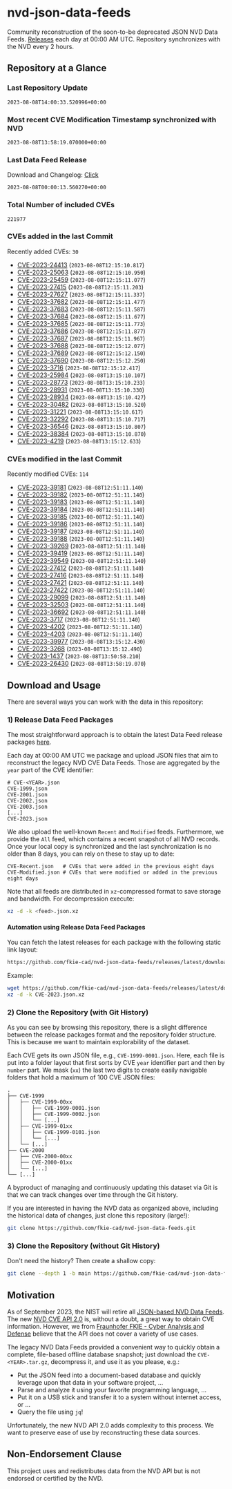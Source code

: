 # nvd-json-data-feeds

Community reconstruction of the soon-to-be deprecated JSON NVD Data Feeds. 
[Releases](https://github.com/fkie-cad/nvd-json-data-feeds/releases/latest) each day at 00:00 AM UTC.
Repository synchronizes with the NVD every 2 hours.

## Repository at a Glance

### Last Repository Update

```plain
2023-08-08T14:00:33.520996+00:00
```

### Most recent CVE Modification Timestamp synchronized with NVD

```plain
2023-08-08T13:58:19.070000+00:00
```

### Last Data Feed Release

Download and Changelog: [Click](https://github.com/fkie-cad/nvd-json-data-feeds/releases/latest)

```plain
2023-08-08T00:00:13.560270+00:00
```

### Total Number of included CVEs

```plain
221977
```

### CVEs added in the last Commit

Recently added CVEs: `30`

* [CVE-2023-24413](CVE-2023/CVE-2023-244xx/CVE-2023-24413.json) (`2023-08-08T12:15:10.817`)
* [CVE-2023-25063](CVE-2023/CVE-2023-250xx/CVE-2023-25063.json) (`2023-08-08T12:15:10.950`)
* [CVE-2023-25459](CVE-2023/CVE-2023-254xx/CVE-2023-25459.json) (`2023-08-08T12:15:11.077`)
* [CVE-2023-27415](CVE-2023/CVE-2023-274xx/CVE-2023-27415.json) (`2023-08-08T12:15:11.203`)
* [CVE-2023-27627](CVE-2023/CVE-2023-276xx/CVE-2023-27627.json) (`2023-08-08T12:15:11.337`)
* [CVE-2023-37682](CVE-2023/CVE-2023-376xx/CVE-2023-37682.json) (`2023-08-08T12:15:11.477`)
* [CVE-2023-37683](CVE-2023/CVE-2023-376xx/CVE-2023-37683.json) (`2023-08-08T12:15:11.587`)
* [CVE-2023-37684](CVE-2023/CVE-2023-376xx/CVE-2023-37684.json) (`2023-08-08T12:15:11.677`)
* [CVE-2023-37685](CVE-2023/CVE-2023-376xx/CVE-2023-37685.json) (`2023-08-08T12:15:11.773`)
* [CVE-2023-37686](CVE-2023/CVE-2023-376xx/CVE-2023-37686.json) (`2023-08-08T12:15:11.877`)
* [CVE-2023-37687](CVE-2023/CVE-2023-376xx/CVE-2023-37687.json) (`2023-08-08T12:15:11.967`)
* [CVE-2023-37688](CVE-2023/CVE-2023-376xx/CVE-2023-37688.json) (`2023-08-08T12:15:12.077`)
* [CVE-2023-37689](CVE-2023/CVE-2023-376xx/CVE-2023-37689.json) (`2023-08-08T12:15:12.150`)
* [CVE-2023-37690](CVE-2023/CVE-2023-376xx/CVE-2023-37690.json) (`2023-08-08T12:15:12.250`)
* [CVE-2023-3716](CVE-2023/CVE-2023-37xx/CVE-2023-3716.json) (`2023-08-08T12:15:12.417`)
* [CVE-2023-25984](CVE-2023/CVE-2023-259xx/CVE-2023-25984.json) (`2023-08-08T13:15:10.107`)
* [CVE-2023-28773](CVE-2023/CVE-2023-287xx/CVE-2023-28773.json) (`2023-08-08T13:15:10.233`)
* [CVE-2023-28931](CVE-2023/CVE-2023-289xx/CVE-2023-28931.json) (`2023-08-08T13:15:10.330`)
* [CVE-2023-28934](CVE-2023/CVE-2023-289xx/CVE-2023-28934.json) (`2023-08-08T13:15:10.427`)
* [CVE-2023-30482](CVE-2023/CVE-2023-304xx/CVE-2023-30482.json) (`2023-08-08T13:15:10.520`)
* [CVE-2023-31221](CVE-2023/CVE-2023-312xx/CVE-2023-31221.json) (`2023-08-08T13:15:10.617`)
* [CVE-2023-32292](CVE-2023/CVE-2023-322xx/CVE-2023-32292.json) (`2023-08-08T13:15:10.717`)
* [CVE-2023-36546](CVE-2023/CVE-2023-365xx/CVE-2023-36546.json) (`2023-08-08T13:15:10.807`)
* [CVE-2023-38384](CVE-2023/CVE-2023-383xx/CVE-2023-38384.json) (`2023-08-08T13:15:10.870`)
* [CVE-2023-4219](CVE-2023/CVE-2023-42xx/CVE-2023-4219.json) (`2023-08-08T13:15:12.633`)


### CVEs modified in the last Commit

Recently modified CVEs: `114`

* [CVE-2023-39181](CVE-2023/CVE-2023-391xx/CVE-2023-39181.json) (`2023-08-08T12:51:11.140`)
* [CVE-2023-39182](CVE-2023/CVE-2023-391xx/CVE-2023-39182.json) (`2023-08-08T12:51:11.140`)
* [CVE-2023-39183](CVE-2023/CVE-2023-391xx/CVE-2023-39183.json) (`2023-08-08T12:51:11.140`)
* [CVE-2023-39184](CVE-2023/CVE-2023-391xx/CVE-2023-39184.json) (`2023-08-08T12:51:11.140`)
* [CVE-2023-39185](CVE-2023/CVE-2023-391xx/CVE-2023-39185.json) (`2023-08-08T12:51:11.140`)
* [CVE-2023-39186](CVE-2023/CVE-2023-391xx/CVE-2023-39186.json) (`2023-08-08T12:51:11.140`)
* [CVE-2023-39187](CVE-2023/CVE-2023-391xx/CVE-2023-39187.json) (`2023-08-08T12:51:11.140`)
* [CVE-2023-39188](CVE-2023/CVE-2023-391xx/CVE-2023-39188.json) (`2023-08-08T12:51:11.140`)
* [CVE-2023-39269](CVE-2023/CVE-2023-392xx/CVE-2023-39269.json) (`2023-08-08T12:51:11.140`)
* [CVE-2023-39419](CVE-2023/CVE-2023-394xx/CVE-2023-39419.json) (`2023-08-08T12:51:11.140`)
* [CVE-2023-39549](CVE-2023/CVE-2023-395xx/CVE-2023-39549.json) (`2023-08-08T12:51:11.140`)
* [CVE-2023-27412](CVE-2023/CVE-2023-274xx/CVE-2023-27412.json) (`2023-08-08T12:51:11.140`)
* [CVE-2023-27416](CVE-2023/CVE-2023-274xx/CVE-2023-27416.json) (`2023-08-08T12:51:11.140`)
* [CVE-2023-27421](CVE-2023/CVE-2023-274xx/CVE-2023-27421.json) (`2023-08-08T12:51:11.140`)
* [CVE-2023-27422](CVE-2023/CVE-2023-274xx/CVE-2023-27422.json) (`2023-08-08T12:51:11.140`)
* [CVE-2023-29099](CVE-2023/CVE-2023-290xx/CVE-2023-29099.json) (`2023-08-08T12:51:11.140`)
* [CVE-2023-32503](CVE-2023/CVE-2023-325xx/CVE-2023-32503.json) (`2023-08-08T12:51:11.140`)
* [CVE-2023-36692](CVE-2023/CVE-2023-366xx/CVE-2023-36692.json) (`2023-08-08T12:51:11.140`)
* [CVE-2023-3717](CVE-2023/CVE-2023-37xx/CVE-2023-3717.json) (`2023-08-08T12:51:11.140`)
* [CVE-2023-4202](CVE-2023/CVE-2023-42xx/CVE-2023-4202.json) (`2023-08-08T12:51:11.140`)
* [CVE-2023-4203](CVE-2023/CVE-2023-42xx/CVE-2023-4203.json) (`2023-08-08T12:51:11.140`)
* [CVE-2023-39977](CVE-2023/CVE-2023-399xx/CVE-2023-39977.json) (`2023-08-08T13:15:12.430`)
* [CVE-2023-3268](CVE-2023/CVE-2023-32xx/CVE-2023-3268.json) (`2023-08-08T13:15:12.490`)
* [CVE-2023-1437](CVE-2023/CVE-2023-14xx/CVE-2023-1437.json) (`2023-08-08T13:50:58.210`)
* [CVE-2023-26430](CVE-2023/CVE-2023-264xx/CVE-2023-26430.json) (`2023-08-08T13:58:19.070`)


## Download and Usage

There are several ways you can work with the data in this repository:

### 1) Release Data Feed Packages

The most straightforward approach is to obtain the latest Data Feed release packages [here](https://github.com/fkie-cad/nvd-json-data-feeds/releases/latest).

Each day at 00:00 AM UTC we package and upload JSON files that aim to reconstruct the legacy NVD CVE Data Feeds.
Those are aggregated by the `year` part of the CVE identifier:

```
# CVE-<YEAR>.json
CVE-1999.json
CVE-2001.json
CVE-2002.json
CVE-2003.json
[...]
CVE-2023.json
```

We also upload the well-known `Recent` and `Modified` feeds.
Furthermore, we provide the `All` feed, which contains a recent snapshot of all NVD records.
Once your local copy is synchronized and the last synchronization is no older than 8 days, you can rely on these to stay up to date:

```plain
CVE-Recent.json   # CVEs that were added in the previous eight days
CVE-Modified.json # CVEs that were modified or added in the previous eight days
```

Note that all feeds are distributed in `xz`-compressed format to save storage and bandwidth.
For decompression execute:

```sh
xz -d -k <feed>.json.xz
```


#### Automation using Release Data Feed Packages

You can fetch the latest releases for each package with the following static link layout:

```sh
https://github.com/fkie-cad/nvd-json-data-feeds/releases/latest/download/CVE-<YEAR>.json.xz
```

Example:

```sh
wget https://github.com/fkie-cad/nvd-json-data-feeds/releases/latest/download/CVE-2023.json.xz
xz -d -k CVE-2023.json.xz
```

### 2) Clone the Repository (with Git History)

As you can see by browsing this repository, there is a slight difference between the release packages format and the repository folder structure.
This is because we want to maintain explorability of the dataset.

Each CVE gets its own JSON file, e.g., `CVE-1999-0001.json`.
Here, each file is put into a folder layout that first sorts by CVE `year` identifier part and then by `number` part.
We mask (`xx`) the last two digits to create easily navigable folders that hold a maximum of 100 CVE JSON files:

```plain
.
├── CVE-1999
│   ├── CVE-1999-00xx
│   │   ├── CVE-1999-0001.json
│   │   ├── CVE-1999-0002.json
│   │   └── [...]
│   ├── CVE-1999-01xx
│   │   ├── CVE-1999-0101.json
│   │   └── [...]
│   └── [...]
├── CVE-2000
│   ├── CVE-2000-00xx
│   ├── CVE-2000-01xx
│   └── [...]
└── [...]
```

A byproduct of managing and continuously updating this dataset via Git is that we can track changes over time through the Git history.

If you are interested in having the NVD data as organized above, including the historical data of changes, just clone this repository (large!):

```sh
git clone https://github.com/fkie-cad/nvd-json-data-feeds.git
```

### 3) Clone the Repository (without Git History)

Don't need the history? Then create a shallow copy:

```sh
git clone --depth 1 -b main https://github.com/fkie-cad/nvd-json-data-feeds.git
```

## Motivation

As of September 2023, the NIST will retire all [JSON-based NVD Data Feeds](https://nvd.nist.gov/vuln/data-feeds#divRetirementBanner-1).
The new [NVD CVE API 2.0](https://nvd.nist.gov/developers/vulnerabilities) is, without a doubt, a great way to obtain CVE information.
However, we from [Fraunhofer FKIE - Cyber Analysis and Defense](https://www.fkie.fraunhofer.de/en/departments/cad.html) believe that the API does not cover a variety of use cases.

The legacy NVD Data Feeds provided a convenient way to quickly obtain a complete, file-based offline database snapshot; just download the `CVE-<YEAR>.tar.gz`, decompress it, and use it as you please, e.g.:

* Put the JSON feed into a document-based database and quickly leverage upon that data in your software project, ...
* Parse and analyze it using your favorite programming language, ...
* Put it on a USB stick and transfer it to a system without internet access, or ...
* Query the file using `jq`!

Unfortunately, the new NVD API 2.0 adds complexity to this process.
We want to preserve ease of use by reconstructing these data sources.

## Non-Endorsement Clause

This project uses and redistributes data from the NVD API but is not endorsed or certified by the NVD.